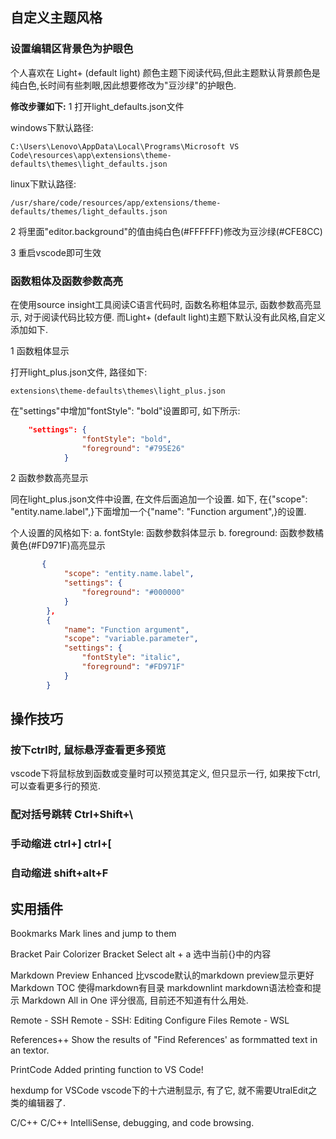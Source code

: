 
## 自定义主题风格

### 设置编辑区背景色为护眼色

个人喜欢在 Light+ (default light) 颜色主题下阅读代码,但此主题默认背景颜色是纯白色,长时间有些刺眼,因此想要修改为"豆沙绿"的护眼色.

**修改步骤如下:**
1 打开light_defaults.json文件

windows下默认路径:
```
C:\Users\Lenovo\AppData\Local\Programs\Microsoft VS Code\resources\app\extensions\theme-defaults\themes\light_defaults.json
```

linux下默认路径:
```
/usr/share/code/resources/app/extensions/theme-defaults/themes/light_defaults.json
```

2 将里面"editor.background"的值由纯白色(#FFFFFF)修改为豆沙绿(#CFE8CC)

3 重启vscode即可生效

### 函数粗体及函数参数高亮

在使用source insight工具阅读C语言代码时, 函数名称粗体显示, 函数参数高亮显示, 对于阅读代码比较方便. 而Light+ (default light)主题下默认没有此风格,自定义添加如下.

1 函数粗体显示

打开light_plus.json文件, 路径如下:
```
extensions\theme-defaults\themes\light_plus.json
```

在"settings"中增加"fontStyle": "bold"设置即可, 如下所示:

```json
	"settings": {
				"fontStyle": "bold",
				"foreground": "#795E26"
			}
```

2 函数参数高亮显示

同在light_plus.json文件中设置, 在文件后面追加一个设置. 如下, 在{"scope": "entity.name.label",}下面增加一个{"name": "Function argument",}的设置.

个人设置的风格如下:
a. fontStyle: 函数参数斜体显示
b. foreground: 函数参数橘黄色(#FD971F)高亮显示

```json
	   {
			"scope": "entity.name.label",
			"settings": {
				"foreground": "#000000"
			}
		},
		{
			"name": "Function argument",
			"scope": "variable.parameter",
			"settings": {
				"fontStyle": "italic",
				"foreground": "#FD971F"
			}
		}
```

## 操作技巧

### 按下ctrl时, 鼠标悬浮查看更多预览

vscode下将鼠标放到函数或变量时可以预览其定义, 但只显示一行, 如果按下ctrl, 可以查看更多行的预览.

### 配对括号跳转 Ctrl+Shift+\

### 手动缩进 ctrl+] ctrl+[

### 自动缩进 shift+alt+F

## 实用插件

Bookmarks
  Mark lines and jump to them

Bracket Pair Colorizer
Bracket Select
  alt + a 选中当前{}中的内容

Markdown Preview Enhanced
  比vscode默认的markdown preview显示更好
Markdown TOC
  使得markdown有目录
markdownlint
  markdown语法检查和提示
Markdown All in One
  评分很高, 目前还不知道有什么用处.

Remote - SSH
Remote - SSH: Editing Configure Files
Remote - WSL

References++
  Show the results of "Find References' as formmatted text in an textor.

PrintCode
  Added printing function to VS Code!

hexdump for VSCode
  vscode下的十六进制显示, 有了它, 就不需要UtralEdit之类的编辑器了.

C/C++
  C/C++ IntelliSense, debugging, and code browsing.